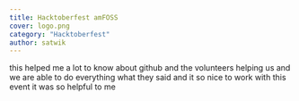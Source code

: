 ```yaml
---
title: Hacktoberfest amFOSS
cover: logo.png
category: "Hacktoberfest"
author: satwik
---
```


this helped me a lot to know about github and the volunteers helping us and we are able to do everything what they said and it so nice to work with this event it was so helpful to me
